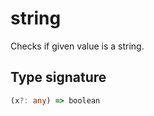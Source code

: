# string

Checks if given value is a string.

## Type signature

<!-- prettier-ignore-start -->
```typescript
(x?: any) => boolean
```
<!-- prettier-ignore-end -->
